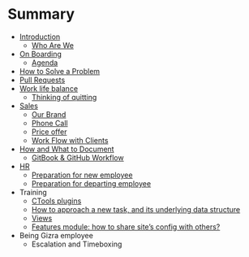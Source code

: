 # Summary

* [Introduction](README.md)
   * [Who Are We](who_are_we.md)
* [On Boarding](on_boarding.md)
   * [Agenda](on_boarding_agenda.md)
* [How to Solve a Problem](how_to_solve_a_problem.md)
* [Pull Requests](pull_requests.md)
* [Work life balance](work_life_balance.md)
   * [Thinking of quitting](thinking_of_quitting.md)
* [Sales](sales_intro.md)
   * [Our Brand](our_brand.md)
   * [Phone Call](phone_call.md)
   * [Price offer](price_offer.md)
   * [Work Flow with Clients](work_flow_with_clients.md)
* [How and What to Document](how_and_what_to_document.md)
   * [GitBook & GitHub Workflow](gitbook_and_github_workflow.md)
* [HR](hr.md)
   * [Preparation for new employee](preparation_for_new_employee.md)
   * [Preparation for departing employee](preparation_for_departing_employee.md)
* Training
   * [CTools plugins](ctools_plugins.md)
   * [How to approach a new task, and its underlying data structure](approach_data_structure_task.md)
   * [Views](views.md)
   * [Features module: how to share site’s config with others?](features_module_how_to_share_sites_config_with_oth.md)
* Being Gizra employee
   * Escalation and Timeboxing

